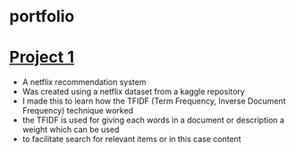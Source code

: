 # portfolio

# [Project 1](https://github.com/fey0/Netflix-Recommender)
* A netflix recommendation system 
* Was created using a netflix dataset from a kaggle repository
* I made this to learn how the TFIDF (Term Frequency, Inverse Document Frequency) technique worked 
* the TFIDF is used for giving each words in a document or description a weight which can be used 
* to facilitate search for relevant items or in this case content
